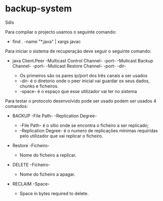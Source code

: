 # backup-system
Sdis

Para compilar o projecto usamos o seguinte comando:
  - find . -name "*.java" | xargs javac

Para iniciar o sistema de recuperação deve seguir o seguinte comando:
 - java Client.Peer -Multicast Control Channel- -port- -Muticast Backup Channel- -port- -Muticast Restore Channel- -port- -dir- <space>
    - Os primeiros são os pares ip/port dos três canais a ser usados
    - -dir- é o diretorio onde o peer inicial vai guardar os seus dados, chunks e ficheiros.
    - -space- é o espaço que esse utilizador vai ter no sistema

Para testar o protocolo desenvolvido pode ser usado podem ser usados 4 comandos:
- BACKUP -File Path- -Replication Degree-
  - -File Path- é o sítio onde se encontra o ficheiro a ser replicado;
  - -Replication Degree- é o numero de replicações mínimas requiridas pelo utilizador que vai replicar o ficheiro.
  
- Restore -Ficheiro-
  - Nome do ficheiro a replicar.
  
- DELETE -Ficheiro-
  - Nome do ficheiro a apagar.
  
- RECLAIM -Space-
  - Space in bytes required to delete.
